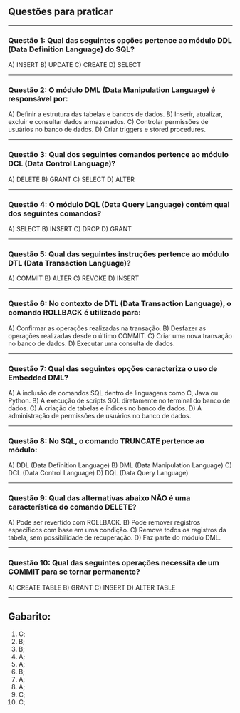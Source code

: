 ## Questões para praticar

---

### Questão 1: Qual das seguintes opções pertence ao módulo DDL (Data Definition Language) do SQL?

A) INSERT
B) UPDATE
C) CREATE
D) SELECT

---

### Questão 2: O módulo DML (Data Manipulation Language) é responsável por:

A) Definir a estrutura das tabelas e bancos de dados.
B) Inserir, atualizar, excluir e consultar dados armazenados.
C) Controlar permissões de usuários no banco de dados.
D) Criar triggers e stored procedures.

---

### Questão 3: Qual dos seguintes comandos pertence ao módulo DCL (Data Control Language)?

A) DELETE
B) GRANT
C) SELECT
D) ALTER

---

### Questão 4: O módulo DQL (Data Query Language) contém qual dos seguintes comandos?

A) SELECT
B) INSERT
C) DROP
D) GRANT

---

### Questão 5: Qual das seguintes instruções pertence ao módulo DTL (Data Transaction Language)?

A) COMMIT
B) ALTER
C) REVOKE
D) INSERT

---

### Questão 6: No contexto de DTL (Data Transaction Language), o comando ROLLBACK é utilizado para:

A) Confirmar as operações realizadas na transação.
B) Desfazer as operações realizadas desde o último COMMIT.
C) Criar uma nova transação no banco de dados.
D) Executar uma consulta de dados.

---

### Questão 7: Qual das seguintes opções caracteriza o uso de Embedded DML?

A) A inclusão de comandos SQL dentro de linguagens como C, Java ou Python.
B) A execução de scripts SQL diretamente no terminal do banco de dados.
C) A criação de tabelas e índices no banco de dados.
D) A administração de permissões de usuários no banco de dados.

---

### Questão 8: No SQL, o comando TRUNCATE pertence ao módulo:

A) DDL (Data Definition Language)
B) DML (Data Manipulation Language)
C) DCL (Data Control Language)
D) DQL (Data Query Language)

---

### Questão 9: Qual das alternativas abaixo NÃO é uma característica do comando DELETE?

A) Pode ser revertido com ROLLBACK.
B) Pode remover registros específicos com base em uma condição.
C) Remove todos os registros da tabela, sem possibilidade de recuperação.
D) Faz parte do módulo DML.

---

### Questão 10: Qual das seguintes operações necessita de um COMMIT para se tornar permanente?

A) CREATE TABLE
B) GRANT
C) INSERT
D) ALTER TABLE

---

## Gabarito:

1) C;
2) B;
3) B;
4) A;
5) A;
6) B;
7) A;
8) A;
9) C;
10) C;

